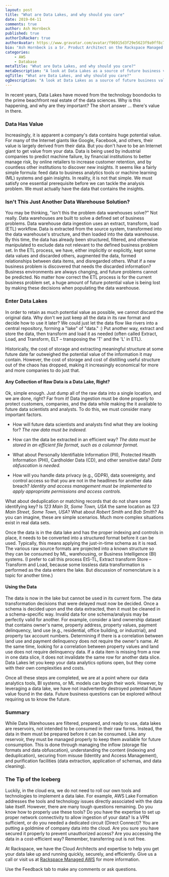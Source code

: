 ```yaml
---
layout: post
title: "What are Data Lakes, and why should you care"
date: 2019-04-11
comments: true
author: Ash Hornbeck
published: true
authorIsRacker: true
authorAvatar: https://www.gravatar.com/avatar/f96915d3f29e5623f9a9ff8c7cb3148f
bio: "Ash Hornbeck is a Sr. Product Architect on the Rackspace Managed Public Clouds Product Architecture Team."
categories:
    - AWS
    - Database
metaTitle: "What are Data Lakes, and why should you care?"
metaDescription: "A look at Data Lakes as a source of future business value."
ogTitle: "What are Data Lakes, and why should you care?"
ogDescription: "A look at Data Lakes as a source of future business value."
---
```


In recent years, Data Lakes have moved from the technology boondocks to the
prime beachfront real estate of the data sciences. Why is this happening, and
why are they important? The short answer ... there's value in there.

<!--more-->

### Data Has Value

Increasingly, it is apparent a company's data contains huge potential value. For
many of the Internet giants like Google, Facebook, and others, their value is
largely derived from their data.  But you don't have to be an Internet giant to
get value from your data. Data is being used by industrial companies to predict
machine failure, by financial institutions to better manage risk, by online
retailers to increase customer retention, and by countless other institutions to
discover new insights. It seems like a fairly simple formula: feed data to
business analytics tools or machine learning (ML) systems and gain insights. In
reality, it is not that simple. We must satisfy one essential prerequisite
before we can tackle the analysis problem. We must actually have the data that
contains the insights.

### Isn't This Just Another Data Warehouse Solution?

You may be thinking, "isn't this the problem data warehouses solve?" Not really.
Data warehouses are built to solve a defined set of business problems. Data
warehouse data ingestion uses an extract, transform, load (ETL) workflow. Data
is extracted from the source system, transformed into the data warehouse's
structure, and then loaded into the data warehouse.  By this time, the data has
already been structured, filtered, and otherwise manipulated to exclude data not
relevant to the defined business problem set. In the ETL process, we have, either
implicitly or explicitly, kept some data values and discarded others, augmented
the data, formed relationships between data items, and disregarded others. What
if a new business problem is discovered that needs the discarded information?
Business environments are always changing, and future problems cannot be predicted.
No matter how correct the ETL process is for the current business problem set,
a huge amount of future potential value is being lost by making these decisions
when populating the data warehouse.

### Enter Data Lakes

In order to retain as much potential value as possible, we cannot discard the
original data. Why don't we just keep all the data in its raw format and decide
how to use it later? We could just let the data flow like rivers into a central
repository, forming a "lake" of "data." :) Put another way, extract and store
the data, then transform and load it as needed (often called Extract, Load, and
Transform, ELT – transposing the 'T' and the 'L' in ETL).

Historically, the cost of storage and extracting meaningful structure at some
future date far outweighed the potential value of the information it may contain.
However, the cost of storage and cost of distilling useful structure out of the
chaos has dropped, making it increasingly economical for more and more companies
to do just that.

#### Any Collection of Raw Data is a Data Lake, Right?

Ok, simple enough. Just dump all of the raw data into a single location, and we
are done, right?  Far from it! Data ingestion must be done properly to protect
customers, companies, and the data while making the it available to future data
scientists and analysts. To do this, we must consider many important factors.

* How will future data scientists and analysts find what they are looking for?
_The raw data must be indexed._

* How can the data be extracted in an efficient way? _The data must be stored
in an efficient file format, such as a columnar format._

* What about Personally Identifiable Information (PII), Protected Health
Information (PHI), Cardholder Data (CD), and other sensitive data? _Data
obfuscation is needed._

* How will you handle data privacy (e.g., GDPR), data sovereignty, and control
access so that you are not in the headlines for another data breach? _Identity
and access management must be implemented to apply appropriate permissions and
access controls._

What about deduplication or matching records that do not share some identifying
key? Is _123 Main St, Some Town, USA_ the same location as _123 Main Street,
Some Town, USA_? What about _Robert Smith_ and _Bob Smith_? As you can imagine,
these are simple scenarios. Much more complex situations exist in real data sets.

Once the data is in the data lake and has the proper indexing and controls in
place, it needs to be converted into a structured format before it can be used.
Typically, this means applying the just-in-time schema as it is read. The various
raw source formats are projected into a known structure so they can be consumed
by ML, warehousing, or Business Intelligence (BI) systems.  (I prefer to call
this process EtS-TL, Extract transform Store – Transform and Load, because some
lossless data transformation is performed as the data enters the lake.  But
discussion of nomenclature is a topic for another time.)

#### Using the Data

The data is now in the lake but cannot be used in its current form. The data
transformation decisions that were delayed must now be decided. Once a schema
is decided upon and the data extracted, then it must be cleaned in a schema-specific
way. Invalid data for one schema/analysis may be perfectly valid for another.
For example, consider a land ownership dataset that contains owner's name,
property address, property values, payment delinquency, land use (e.g.,
residential, office building, or industrial), and property tax account numbers.
Determining if there is a correlation between land use and payment delinquency
does not require the owner's name. At the same time, looking for a correlation
between property values and land use does not require delinquency data. If a
data item is missing from a row in one data slice, it does not invalidate the
same row for another data slice. Data Lakes let you keep your data analytics
options open, but they come with their own complexities and costs.

Once all these steps are completed, we are at a point where our data analytics
tools, BI systems, or ML models can begin their work. However, by leveraging a
data lake, we have not inadvertently destroyed potential future value found in
the data. Future business questions can be explored without requiring us to know
the future.

### Summary

While Data Warehouses are filtered, prepared, and ready to use, data lakes are
reservoirs, not intended to be consumed in their raw forms. Instead, the data
in them must be prepared before it can be consumed. Like any reservoir, they
must be managed properly to keep them available for future consumption. This is
done through managing the inflow (storage file formats and data obfuscation),
understanding the content (indexing and deduplication), securing from misuse
(Identity and Access Management), and purification facilities (data extraction,
application of schemas, and data cleaning).

### The Tip of the Iceberg

Luckily, in the cloud era, we do not need to roll our own tools and technologies
to implement a data lake.  For example, AWS Lake Formation addresses the tools
and technology issues directly associated with the data lake itself.  However,
there are many tough questions remaining. Do you know how to properly use these
tools? Do you have the expertise to set up proper network connectivity to allow
ingestion of your data? Is a VPN sufficient, or do you needed a dedicated circuit
(Direct Connect)? You are putting a goldmine of company data into the cloud.
Are you sure you have secured it properly to prevent unauthorized access? Are
you accessing the data in a cost-efficient way? Remember, transferring out is
not free.

At Rackspace, we have the Cloud Architects and expertise to help you get your
data lake up and running quickly, securely, and efficiently.  Give us a call
or visit us at [Rackspace Managed AWS](https://www.rackspace.com/en-us/managed-aws)
for more information.

Use the Feedback tab to make any comments or ask questions.

